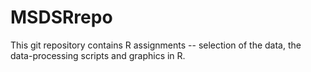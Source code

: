 # MSDSRrepo
This git repository contains R assignments -- selection of the data,
the data-processing scripts and graphics in R.
